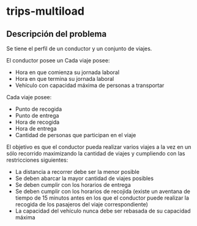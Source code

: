 # trips-multiload

## Descripción del problema

Se tiene el perfil de un conductor y un conjunto de viajes. 

El conductor posee un Cada viaje posee:
- Hora en que comienza su jornada laboral
- Hora en que termina su jornada laboral
- Vehículo con capacidad máxima de personas a transportar

Cada viaje posee:
- Punto de recogida
- Punto de entrega
- Hora de recogida
- Hora de entrega
- Cantidad de personas que participan en el viaje

El objetivo es que el conductor pueda realizar varios viajes a la vez en un sólo recorrido maximizando la cantidad de viajes y cumpliendo con las restricciones siguientes:
- La distancia a recorrer debe ser la menor posible
- Se deben abarcar la mayor cantidad de viajes posibles
- Se deben cumplir con los horarios de entrega
- Se deben cumplir con los horarios de recojida (existe un aventana de tiempo de 15 minutos antes en los que el conductor puede realizar la recogida de los pasajeros del viaje correspondiente)
- La capacidad del vehículo nunca debe ser rebasada de su capacidad máxima
